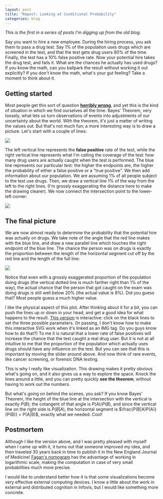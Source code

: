 ```yaml
---
layout: post
title: "Repost: Looking at Conditional Probability"
categories: blog
---
```


*This is the first in a series of posts I'm digging up from
the old blog.*

Say you want to hire a new employee. During the hiring process, you
ask them to pass a drug test. Say 1% of the population uses drugs
which are screened in the test, and that the test gets drug users 80%
of the time. Finally, the test has a 10% false positive rate. Now your
potential hire takes the drug test, and fails it. What are the chances
he actually has used drugs? If you know the math, can you ballpark the
result without working it out explicitly? If you don't know the math,
what's your gut feeling? Take a moment to think about it.

## Getting started

Most people get this sort of
question **[horribly wrong](http://yudkowsky.net/rational/bayes/)**,
 and yet this is the kind of situation in which we find
ourselves all the time.  Bayes' Theorem, very loosely, what lets us
turn observations of events into adjustments of our uncertainty about
the world. With the theorem, it's just a matter of writing the values
out. But that's not much fun; a more interesting way is to draw a
picture. Let's start with a couple of lines:

![](http://www.sci.utah.edu/~cscheid/blog/20080420/f1.png)

The left vertical line represents the **false positive** rate of the test,
while the right vertical line represents what I'm calling the coverage
of the test: how many drug users are actually caught when the test is
performed. The blue line represents our particular test: the higher
the endpoints are, the higher the probability of either a false
positive or a "true positive". We then add information about our
population. We are assuming 1% of all people subject to the test use
drugs. Then, we draw a vertical line 1% of the way from the left to
the right lines. (I'm grossly exaggerating the distance here to
make the drawing clearer). We now connect the intersection point to
the lower-left corner:

![](http://www.sci.utah.edu/~cscheid/blog/20080420/f2.png)

## The final picture

We are now almost ready to determine the probability that the 
potential hire was actually on drugs. We take note of the angle
that the red line makes with the blue line, and draw a new parallel
line which touches the right endpoint of the blue line. 
The chance the person was on drugs is exactly the proportion
between the length of the horizontal segment cut off by the red line
and the length of the full line:

![](http://www.sci.utah.edu/~cscheid/blog/20080420/f3.png)

Notice that even with a grossly exaggerated proportion of the
population doing drugs (the vertical dotted line is much farther right
than 1% of the way), the actual chance that the person that got caught
on the exam was doing drugs is still well below 20% (the actual value
is 8%). Did you guess that? Most people guess a much higher value.

I like the physical aspect of this plot. After thinking about it for a
bit, you can push the lines up or down in your head, and get a good
idea for what happens to the
result. [This
version](http://www.sci.utah.edu/~cscheid/blog/20080420/f4.svg) 
is interactive: click on the black lines to set the three
possible parameters. (In passing, I don't know how to make this
interactive SVG work when it's linked as an IMG tag. Do you guys know
how to do that?) To me it is natural that a lower rate of false positives will
increase the chance that the test caught a real drug user. But it is
not at all intuitive to me that the proportion of the population which
actually uses drugs should have any influence on the test. But you can
see that this is important by moving the slider around above. And now
think of rare events, like cancer screening, or forensic DNA testing.

This is why I really like visualization. This drawing makes it pretty
obvious what's going on, and it also gives us a way to explore the
space. Knock the lines around a little, and you can pretty quickly
**see the theorem**, without having to work out the numbers.

But what's going on behind the scenes, you ask? If you know Bayes'
Theorem, the height of the blue line at the intersection with the
vertical is exactly $P(B)$; the cotangent of that angle is
$P(A)/P(B)$, and since the vertical line on the right side is
$P(B|A)$, the horizontal segment is $\frac{P(B|A)P(A)}{P(B)} =
P(A|B)$, exactly what we needed. Cool!

## Postmortem

Although I like the version above, and I was pretty pleased with
myself when I came up with it, it turns out that someone improved my
idea, and then traveled 30 years back in time to publish it in the New
England Journal of Medicine! [Fagan's
nomogram](http://www.pmean.com/definitions/fagan.htm)
has the advantage of working in logarithmic scale, making
the computation in case of very small probabilities much more precise.

I would like to understand better how it is that some visualizations
become very effective external computing devices. I know a little
about the work in external and distributed cognition in Infovis, but
I would like something more concrete. 
